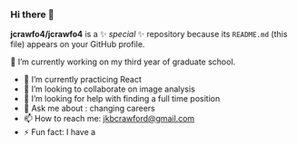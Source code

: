 ### Hi there 👋

**jcrawfo4/jcrawfo4** is a ✨ _special_ ✨ repository because its `README.md` (this file) appears on your GitHub profile.


🔭 I’m currently working on my third year of graduate school.
- 🌱 I’m currently practicing React 
- 👯 I’m looking to collaborate on image analysis 
- 🤔 I’m looking for help with finding a full time position 
- 💬 Ask me about : changing careers 
- 📫 How to reach me: jkbcrawford@gmail.com
- ⚡ Fun fact: I have a 
